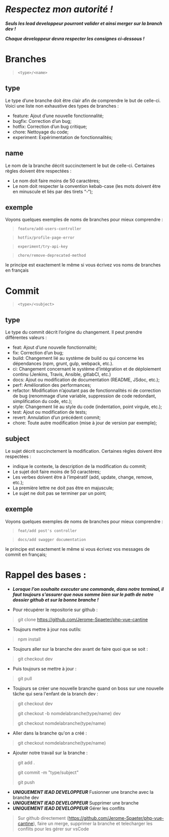 # ***Respectez mon autorité !***

***Seuls les lead developpeur pourront valider et ainsi merger sur la branch dev !***

***Chaque developpeur devra respecter les consignes ci-dessous !***


# Branches

>```<type>/<name>```

## type

Le type d’une branche doit être clair afin de comprendre le but de celle-ci. Voici une liste non exhaustive des types de branches :

- feature: Ajout d’une nouvelle fonctionnalité;
- bugfix: Correction d’un bug;
- hotfix: Correction d’un bug critique;
- chore: Nettoyage du code;
- experiment: Expérimentation de fonctionnalités;

## name

Le nom de la branche décrit succinctement le but de celle-ci. Certaines règles doivent être respectées :

- Le nom doit faire moins de 50 caractères;
- Le nom doit respecter la convention kebab-case (les mots doivent être en minuscule et liés par des tirets “-“);

## exemple

Voyons quelques exemples de noms de branches pour mieux comprendre :

> ```feature/add-users-controller```

> ```hotfix/profile-page-error```

> ```experiment/try-api-key```

> ```chore/remove-deprecated-method```

le principe est exactement le même si vous écrivez vos noms de branches en français

# Commit

>```<type>/<subject>```

## type

Le type du commit décrit l’origine du changement. Il peut prendre différentes valeurs :

- feat: Ajout d’une nouvelle fonctionnalité;
- fix: Correction d’un bug;
- build: Changement lié au système de build ou qui concerne les dépendances (npm, grunt, gulp, webpack, etc.).
- ci: Changement concernant le système d’intégration et de déploiement continu (Jenkins, Travis, Ansible, gitlabCI, etc.)
- docs: Ajout ou modification de documentation (README, JSdoc, etc.);
- perf: Amélioration des performances;
- refactor: Modification n’ajoutant pas de fonctionnalités ni de correction de bug (renommage d’une variable, suppression de code redondant, simplification du code, etc.);
- style: Changement lié au style du code (indentation, point virgule, etc.);
- test: Ajout ou modification de tests;
- revert: Annulation d’un précédent commit;
- chore: Toute autre modification (mise à jour de version par exemple);

## subject

Le sujet décrit succinctement la modification. Certaines règles doivent être respectées :

- indique le contexte, la description de la modification du commit;
- Le sujet doit faire moins de 50 caractères;
- Les verbes doivent être à l’impératif (add, update, change, remove, etc.);
- La première lettre ne doit pas être en majuscule;
- Le sujet ne doit pas se terminer par un point;

## exemple

Voyons quelques exemples de noms de branches pour mieux comprendre :

> ```feat/add post's controller```

> ```docs/add swagger documentation```

le principe est exactement le même si vous écrivez vos messages de commit en français;

# Rappel des bases :

- ***Lorsque l'on souhaite executer une commande, dans notre terminal, il faut toujours s'assurer que nous somme bien sur le path de notre dossier github et sur la bonne branche !***
>
- Pour récupérer le repositorie sur github :
>git clone https://github.com/Jerome-Spaeter/php-vue-cantine
>
- Toujours mettre à jour nos outils:
>npm install
>
- Toujours aller sur la branche dev avant de faire quoi que se soit :
>git checkout dev
>
- Puis toujours se mettre à jour :
>git pull
>
- Toujours se créer une nouvelle branche quand on boss sur une nouvelle tâche qui sera l'enfant de la branch dev  :
>git checkout dev
>
>git checkout -b nomdelabranche(type/name) dev
>
>git checkout nomdelabranche(type/name)
>
- Aller dans la branche qu'on a créé :
>git checkout nomdelabranche(type/name)
>
- Ajouter notre travail sur la branche :
>git add .
>
>git commit -m "type/subject"
>
>git push
>
- ***UNIQUEMENT lEAD DEVELOPPEUR*** Fusionner une branche avec la branche dev
- ***UNIQUEMENT lEAD DEVELOPPEUR*** Supprimer une branche
- ***UNIQUEMENT lEAD DEVELOPPEUR*** Gérer les conflits
>Sur github directement (https://github.com/Jerome-Spaeter/php-vue-cantine), faire un merge, supprimer la branche et telecharger les conflits pour les gérer sur vsCode
